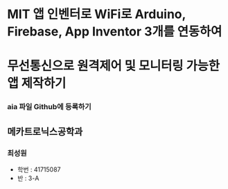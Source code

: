 # MIT 앱 인벤터로 WiFi로 Arduino, Firebase, App Inventor 3개를 연동하여
# 무선통신으로 원격제어 및 모니터링 가능한 앱 제작하기
### aia 파일 Github에 등록하기

## 메카트로닉스공학과

### 최성원

- 학번 : 41715087
-   반 :   3-A
